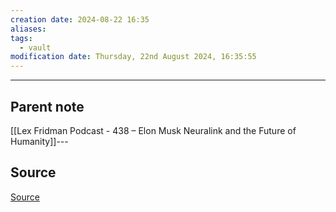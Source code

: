 ```yaml
---
creation date: 2024-08-22 16:35
aliases: 
tags:
  - vault
modification date: Thursday, 22nd August 2024, 16:35:55
---
```

---

## Parent note
[[Lex Fridman Podcast - 438 – Elon Musk Neuralink and the Future of Humanity]]---

## Source
[Source](obsidian://advanced-uri?vault=mathematics&filepath=Notes%252FResistance.md)